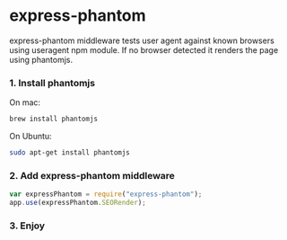express-phantom
===============

express-phantom middleware tests user agent against known browsers using useragent npm module. If no browser detected it renders the page using phantomjs.

### 1. Install phantomjs

On mac:
```sh
brew install phantomjs 
```

On Ubuntu:
```sh
sudo apt-get install phantomjs
```

### 2. Add express-phantom middleware

```javascript
var expressPhantom = require("express-phantom");
app.use(expressPhantom.SEORender);
```

### 3. Enjoy
